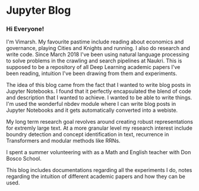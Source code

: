 # Jupyter Blog 



### Hi Everyone! ###

I'm Vimarsh. My favourite pastime include reading about economics and governance, playing Cities and Knights and running. I also do research and write code. Since March 2018 I've been using natural language processing to solve problems in the crawling and search pipelines at Naukri. This is supposed to be a repository of all Deep Learning academic papers I've been reading, intuition I've been drawing from them and experiments. 


The idea of this blog came from the fact that I wanted to write blog posts in Jupyter Notebooks. I found that it perfectly encapsulated the blend of code and description that I wanted to achieve. I wanted to be able to write things. I'm used the wonderful nbdev module where I can write blog posts in Jupyter Notebooks and it gets automatically converted into a webiste. 

My long term research goal revolves around creating robust representations for extremly large text.  At a more granular level my research interest include boundry detection and concept identification in text, recurrence in Transformers and modular methods like RRNs.

I spent a summer volunteering with as a Math and English teacher with Don Bosco School. 

This blog includes documentations regarding all the experiments I do, notes regarding the intuition of different academic papers and how they can be used.

